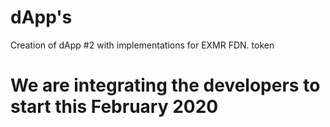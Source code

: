 

# dApp's
Creation of dApp #2 with implementations for EXMR FDN. token

# We are integrating the developers to start this February 2020
